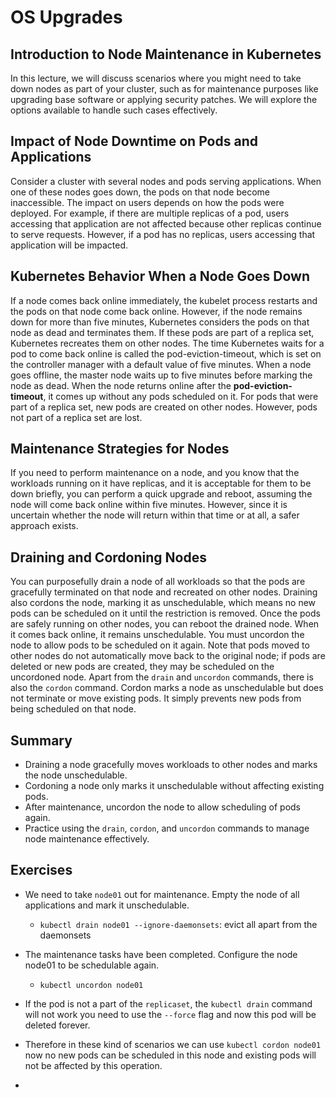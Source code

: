 # OS Upgrades

## Introduction to Node Maintenance in Kubernetes
In this lecture, we will discuss scenarios where you might need to take down nodes as part of your cluster, such as for maintenance purposes like upgrading base software or applying security patches. We will explore the options available to handle such cases effectively.

## Impact of Node Downtime on Pods and Applications
Consider a cluster with several nodes and pods serving applications. When one of these nodes goes down, the pods on that node become inaccessible. The impact on users depends on how the pods were deployed. For example, if there are multiple replicas of a pod, users accessing that application are not affected because other replicas continue to serve requests. However, if a pod has no replicas, users accessing that application will be impacted.

## Kubernetes Behavior When a Node Goes Down
If a node comes back online immediately, the kubelet process restarts and the pods on that node come back online. However, if the node remains down for more than five minutes, Kubernetes considers the pods on that node as dead and terminates them. If these pods are part of a replica set, Kubernetes recreates them on other nodes.
The time Kubernetes waits for a pod to come back online is called the pod-eviction-timeout, which is set on the controller manager with a default value of five minutes. When a node goes offline, the master node waits up to five minutes before marking the node as dead.
When the node returns online after the **pod-eviction-timeout**, it comes up without any pods scheduled on it. For pods that were part of a replica set, new pods are created on other nodes. However, pods not part of a replica set are lost.

## Maintenance Strategies for Nodes
If you need to perform maintenance on a node, and you know that the workloads running on it have replicas, and it is acceptable for them to be down briefly, you can perform a quick upgrade and reboot, assuming the node will come back online within five minutes. However, since it is uncertain whether the node will return within that time or at all, a safer approach exists.

## Draining and Cordoning Nodes
You can purposefully drain a node of all workloads so that the pods are gracefully terminated on that node and recreated on other nodes. Draining also cordons the node, marking it as unschedulable, which means no new pods can be scheduled on it until the restriction is removed.
Once the pods are safely running on other nodes, you can reboot the drained node. When it comes back online, it remains unschedulable. You must uncordon the node to allow pods to be scheduled on it again. Note that pods moved to other nodes do not automatically move back to the original node; if pods are deleted or new pods are created, they may be scheduled on the uncordoned node.
Apart from the `drain` and `uncordon` commands, there is also the `cordon` command. Cordon marks a node as unschedulable but does not terminate or move existing pods. It simply prevents new pods from being scheduled on that node.

## Summary
- Draining a node gracefully moves workloads to other nodes and marks the node unschedulable.
- Cordoning a node only marks it unschedulable without affecting existing pods.
- After maintenance, uncordon the node to allow scheduling of pods again.
- Practice using the `drain`, `cordon`, and `uncordon` commands to manage node maintenance effectively.



## Exercises
- We need to take `node01` out for maintenance. Empty the node of all applications and mark it unschedulable.
  - `kubectl drain node01 --ignore-daemonsets`: evict all apart from the daemonsets

- The maintenance tasks have been completed. Configure the node node01 to be schedulable again.
  - `kubectl uncordon node01`

- If the pod is not a part of the `replicaset`, the `kubectl drain` command will not work you need to use the `--force` flag and now this pod will be deleted forever.
- Therefore in these kind of scenarios we can use `kubectl cordon node01` now no new pods can be scheduled in this node and existing pods will not be affected by this operation.
- 
   



